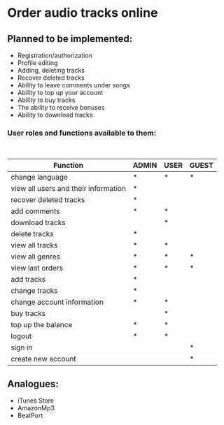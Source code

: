 # Order audio tracks online
## Planned to be implemented:
* Registration/authorization
* Profile editing
* Adding, deleting tracks
* Recover deleted tracks
* Ability to leave comments under songs
* Ability to top up your account
* Ability to buy tracks
* The ability to receive bonuses
* Ability to download tracks

### User roles and functions available to them:
<br/>

| Function                             | 	ADMIN | 	USER | GUEST |
|--------------------------------------|--------|-------|-------|
| change language                      | *      | *     | *     |
| view all users and their information | *      |       |       |
| recover deleted tracks               | *      |       |       |
| add comments                         | *      | *     |       |
| download tracks                      |        | *     |       |
| delete tracks                        | *      |       |       |
| view all tracks                      | *      | *     |       |
| view all genres                      | *      | *     | *     |
| view last orders                     | *      | *     | *     |
| add tracks                           | *      |       |       |	
| change tracks                        | *      |       |       |
| change account information           | *      | *     |       |
| buy tracks                           |        | *     |       | 
| top up the balance                   | *      | *     |       |
| logout                               | *      | *     |       |
| sign in	                             |        |       | *     |
| create new account                   |        |       | *     | <br/>	

## Analogues:
* iTunes Store
* AmazonMp3
* BeatPort